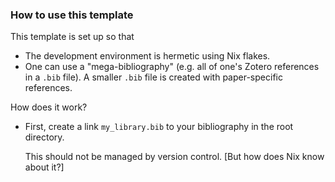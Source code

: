 ### How to use this template

This template is set up so that

-   The development environment is hermetic using Nix flakes.
-   One can use a "mega-bibliography" (e.g. all of one's Zotero references in a
    `.bib` file).
    A smaller `.bib` file is created with paper-specific references.

How does it work?

-   First, create a link `my_library.bib` to your bibliography in the root directory.

    This should not be managed by version control. [But how does Nix know about it?]

